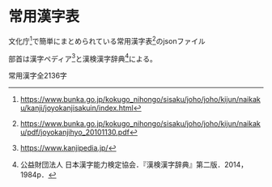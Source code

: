 # 常用漢字表
文化庁[^1]で簡単にまとめられている常用漢字表[^2]のjsonファイル

部首は漢字ペディア[^3]と漢検漢字辞典[^4]による。

常用漢字全2136字

[^1]: https://www.bunka.go.jp/kokugo_nihongo/sisaku/joho/joho/kijun/naikaku/kanji/joyokanjisakuin/index.html
[^2]: https://www.bunka.go.jp/kokugo_nihongo/sisaku/joho/joho/kijun/naikaku/pdf/joyokanjihyo_20101130.pdf
[^3]: https://www.kanjipedia.jp/
[^4]: 公益財団法人 日本漢字能力検定協会．『漢検漢字辞典』第二版．2014，1984p．
